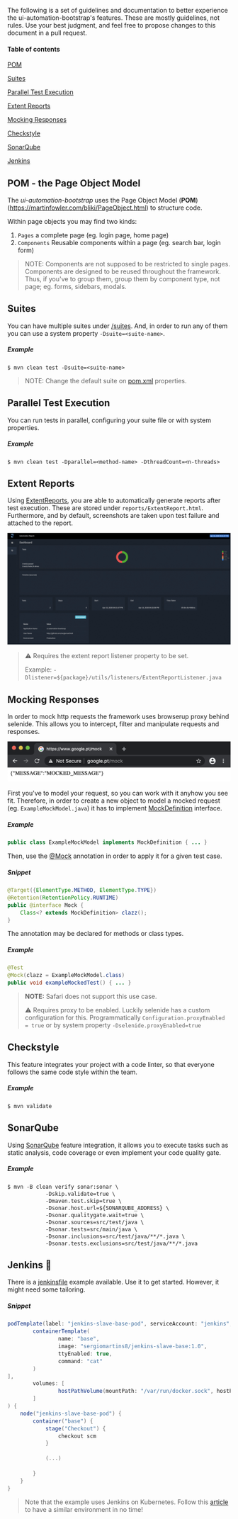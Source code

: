 The following is a set of guidelines and documentation to better experience the ui-automation-bootstrap's features. 
These are mostly guidelines, not rules. Use your best judgment, and feel free to propose changes to this document in a pull request.

#### Table of contents
[POM](#pom---the-page-object-model)

[Suites](#suites)

[Parallel Test Execution](#parallel-test-execution)

[Extent Reports](#extent-reports)

[Mocking Responses](#mocking-responses)

[Checkstyle](#checkstyle)

[SonarQube](#sonarqube)

[Jenkins](#jenkins-)

## POM - the Page Object Model
The *ui-automation-bootstrap* uses the Page Object Model (**POM**) (https://martinfowler.com/bliki/PageObject.html) to structure code.

Within page objects you may find two kinds:
1. `Pages` a complete page (eg. login page, home page)
1. `Components` Reusable components within a page (eg. search bar, login form)

> NOTE: Components are not supposed to be restricted to single pages. Components are designed to be reused throughout the framework. 
> Thus, if you've to group them, group them by component type, not page; eg. forms, sidebars, modals.

## Suites
You can have multiple suites under [/suites](../src/test/resources/suites). And, in order to run any of them you can use a system property `-Dsuite=<suite-name>`.

##### Example
```shell script
$ mvn clean test -Dsuite=<suite-name>
```

> NOTE: Change the default suite on [pom.xml](../pom.xml) properties.

## Parallel Test Execution
You can run tests in parallel, configuring your suite file or with system properties.
 
##### Example
 ```shell script
$ mvn clean test -Dparallel=<method-name> -DthreadCount=<n-threads>
```

## Extent Reports
Using [ExtentReports](https://extentreports.com/), you are able to automatically generate reports after test execution. These are stored under `reports/ExtentReport.html`. 
Furthermore, and by default, screenshots are taken upon test failure and attached to the report.

![](img/reports.gif)

> ⚠️ Requires the extent report listener property to be set.
>
> Example: `-Dlistener=${package}/utils/listeners/ExtentReportListener.java`

## Mocking Responses
In order to mock http requests the framework uses browserup proxy behind selenide. This allows you to intercept, filter and manipulate requests and responses.

![](img/mocked_response.png)

First you've to model your request, so you can work with it anyhow you see fit. 
Therefore, in order to create a new object to model a mocked request (eg. `ExampleMockModel.java`) it has to implement [MockDefinition](../src/test/java/io/company/utils/mocks/MockDefinition.java) interface.

##### Example
````java
public class ExampleMockModel implements MockDefinition { ... }
````

Then, use the [@Mock](../src/test/java/io/company/utils/mocks/Mock.java) annotation in order to apply it for a given test case.

##### Snippet
```java
@Target({ElementType.METHOD, ElementType.TYPE})
@Retention(RetentionPolicy.RUNTIME)
public @interface Mock {
    Class<? extends MockDefinition> clazz();
}
```

The annotation may be declared for methods or class types.

##### Example
````java
@Test
@Mock(clazz = ExampleMockModel.class)
public void exampleMockedTest() { ... }
````

> **NOTE:** Safari does not support this use case.
>
> ⚠️ Requires proxy to be enabled. Luckily selenide has a custom configuration for this.
> Programmatically `Configuration.proxyEnabled = true` or by system property `-Dselenide.proxyEnabled=true`

## Checkstyle
This feature integrates your project with a code linter, so that everyone follows the same code style within the team. 

##### Example
```shell script
$ mvn validate
```
 
## SonarQube
Using [SonarQube](https://www.sonarqube.org/) feature integration, it allows you to execute tasks such as static analysis, code coverage or even implement your code quality gate.

##### Example
```shell script
$ mvn -B clean verify sonar:sonar \
            -Dskip.validate=true \
            -Dmaven.test.skip=true \
            -Dsonar.host.url=${SONARQUBE_ADDRESS} \
            -Dsonar.qualitygate.wait=true \
            -Dsonar.sources=src/test/java \
            -Dsonar.tests=src/main/java \
            -Dsonar.inclusions=src/test/java/**/*.java \
            -Dsonar.tests.exclusions=src/test/java/**/*.java
```

## Jenkins 🤖
There is a [jenkinsfile](../Jenkinsfile) example available. Use it to get started. However, it might need some tailoring.

##### Snippet
```groovy
podTemplate(label: "jenkins-slave-base-pod", serviceAccount: "jenkins", containers: [
        containerTemplate(
                name: "base",
                image: "sergiomartins8/jenkins-slave-base:1.0",
                ttyEnabled: true,
                command: "cat"
        )
],
        volumes: [
                hostPathVolume(mountPath: "/var/run/docker.sock", hostPath: "/var/run/docker.sock")
        ]
) {
    node("jenkins-slave-base-pod") {
        container("base") {
            stage("Checkout") {
                checkout scm
            }
    
            (...)

        }
    }
}
```

> Note that the example uses Jenkins on Kubernetes. Follow this [article](https://medium.com/@sergiomartins8/highly-scalable-jenkins-on-minikube-8cc289a31850) to have a similar environment in no time!
